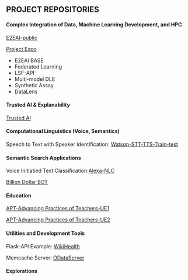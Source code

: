 ## PROJECT REPOSITORIES

#### Complex Integration of Data, Machine Learning Development, and HPC

[E2EAI-public](https://fjgreco.github.io/E2EAI-public/)

[Project Expo](https://fjgreco.github.io/ProjectExpo/)

<ul>
<li>E2EAI BASE</li>

<li>Federated Learning</li>
  
<li>LSF-API</li>

<li>Multi-model DLE</li>
  
<li>Synthetic Assay</li>
  
<li>DataLens</li>

</ul>

#### Trusted AI & Explanability

[Trusted AI](https://fjgreco.github.io/TrustedAI/)

#### Computational Linguistics (Voice, Semantics)

Speech to Text with Speaker Identification: [Watson-STT-TTS-Train-test](https://fjgreco.github.io/Watson-STT-TTS-Train-test/)

#### Semantic Search Applications

Voice Initiatied Text Classification:[Alexa-NLC](https://fjgreco.github.io/Alexa-NLC/)

[Billion Dollar BOT](https://fjgreco.github.io/BDB/)

#### Education

[APT-Advancing Practices of Teachers-UE1](https://fjgreco.github.io/UC-UE1/)  

[APT-Advancing Practices of Teachers-UE2](https://fjgreco.github.io/UC-UE2/) 

#### Utilities and Development Tools

Flask-API Example: [WikiHealth](https://fjgreco.github.io/wikihealth/)

Memcache Server: [ODataServer](https://fjgreco.github.io/ODataServer/)

#### Explorations   


